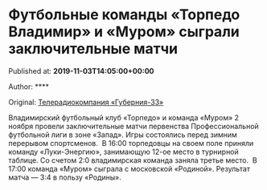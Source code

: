 
# Футбольные команды «Торпедо Владимир» и «Муром» сыграли заключительные матчи

Published at: **2019-11-03T14:05:00+00:00**

Author: ****

Original: [Телерадиокомпания «Губерния-33»](http://trc33.ru/news/sport/futbolnye-komandy-torpedo-vladimir-i-murom-sygrayut-zaklyuchitelnye-matchi/)

Владимирский футбольный клуб «Торпедо» и команда «Муром» 2 ноября провели заключительные матчи первенства Профессиональной футбольной лиги в зоне «Запад». Игры состоялись перед зимним перерывом спортсменов. 
В 16:00 торпедовцы на своем поле приняли команду «Луки-Энергию», занимающую 12-ое место в турнирной таблице. Со счетом 2:0 владимирская команда заняла третье место. 
В 17:00 команда «Муром» сыграла с московской «Родиной». Результат матча — 3:4 в пользу «Родины».
